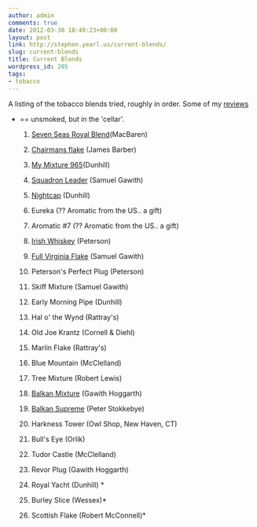 ```yaml
---
author: admin
comments: true
date: 2012-03-30 18:49:23+00:00
layout: post
link: http://stephen.yearl.us/current-blends/
slug: current-blends
title: Current Blends
wordpress_id: 205
tags:
- tobacco
---
```


A listing of the tobacco blends tried, roughly in order.
Some of my [reviews](http://tobaccoreviews.com/reviewer_detail.cfm?UID=12203)
* == unsmoked, but in the 'cellar'.



	
  1. [Seven Seas Royal Blend](http://tobaccoreviews.com/blend_detail.cfm?ALPHA=7&TID=3677)(MacBaren)

	
  2. [Chairmans flake](http://www.smoke.co.uk/acatalog/Loose_Flake_Tobacco_To_Weigh_Out.html) (James Barber)

	
  3. [My Mixture 965](http://tobaccoreviews.com/blend_detail.cfm?ALPHA=M&TID=458)(Dunhill)

	
  4. [Squadron Leader](http://tobaccoreviews.com/blend_detail.cfm?ALPHA=S&TID=1040) (Samuel Gawith)

	
  5. [Nightcap](http://tobaccoreviews.com/blend_detail.cfm?ALPHA=N&TID=459) (Dunhill)

	
  6. Eureka (?? Aromatic from the US.. a gift)

	
  7. Aromatic #7 (?? Aromatic from the US.. a gift)

	
  8. [Irish Whiskey](http://tobaccoreviews.com/blend_detail.cfm?ALPHA=I&TID=930) (Peterson)

	
  9. [Full Virginia Flake](http://tobaccoreviews.com/blend_detail.cfm?ALPHA=F&TID=1020) (Samuel Gawith)

	
  10. Peterson's Perfect Plug (Peterson)

	
  11. Skiff Mixture (Samuel Gawith)

	
  12. Early Morning Pipe (Dunhill)

	
  13. Hal o' the Wynd (Rattray's)

	
  14. Old Joe Krantz (Cornell & Diehl)

	
  15. Marlin Flake (Rattray's)

	
  16. Blue Mountain (McClelland)

	
  17. Tree Mixture (Robert Lewis)

	
  18. [Balkan Mixture](http://tobaccoreviews.com/blend_detail.cfm?ALPHA=B&TID=1980) (Gawith Hoggarth)

	
  19. [Balkan Supreme](http://tobaccoreviews.com/blend_detail.cfm?ALPHA=B&TID=2176) (Peter Stokkebye)

	
  20. Harkness Tower (Owl Shop, New Haven, CT)

	
  21. Bull's Eye (Orlik)

	
  22. Tudor Castle (McClelland)

	
  23. Revor Plug (Gawith Hoggarth)

	
  24. Royal Yacht (Dunhill) *

	
  25. Burley Slice (Wessex)*

	
  26. Scottish Flake (Robert McConnell)*


